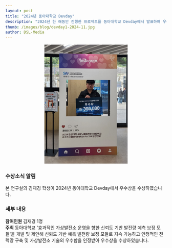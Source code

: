 ```yaml
---
layout: post
title: "2024년 동아대학교 Devday"
description: "2024년 한 해동안 진행한 프로젝트를 동아대학교 Devday에서 발표하여 우수상 수상"
thumb: /images/blog/devday1-2024-11.jpg
author: DSL-Media
---
```


<div align='center'>
<figure> 
    <img src="/images/blog/devday1-2024-11.jpg" alt="2024 Devday 우수상" style="width:260px; height:auto;">
    <figcaption align='center'> </figcaption>
</figure>
</div>



### 수상소식 알림
본 연구실의 김재경 학생이 2024년 동아대학교 Devday에서 우수상을 수상하였습니다.

### 세부 내용

**참여인원** 김재경 1명  
**주최** 동아대학교
'효과적인 가상발전소 운영을 향한 신뢰도 기반 발전량 예측 보정 모듈'을 개발 및 제안해 신뢰도 기반 예측 발전량 보정 모듈로 지속 가능하고 안정적인 전력망 구축 및 가상발전소 기술의 우수함을 인정받아 우수상을 수상하였습니다.
